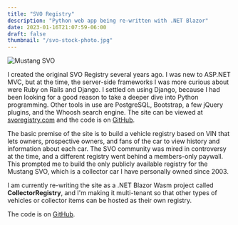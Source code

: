 ```yaml
---
title: "SVO Registry"
description: "Python web app being re-written with .NET Blazor"
date: 2023-01-16T21:07:59-06:00
draft: false
thumbnail: "/svo-stock-photo.jpg"
---
```


![Mustang SVO](/svo-stock-photo.jpg)

I created the original SVO Registry several years ago. I was new to ASP.NET MVC, but at the time, the server-side frameworks I was more curious about were Ruby on Rails and Django. I settled on using Django, because I had been looking for a good reason to take a deeper dive into Python programming. Other tools in use are PostgreSQL, Bootstrap, a few jQuery plugins, and the Whoosh search engine. The site can be viewed at [svoregistry.com](http://svoregistry.com) and the code is on [GitHub](https://github.com/srenner/svoregistry-v2).

The basic premise of the site is to build a vehicle registry based on VIN that lets owners, prospective owners, and fans of the car to view history and information about each car. The SVO community was mired in controversy at the time, and a different registry went behind a members-only paywall. This prompted me to build the only publicly available registry for the Mustang SVO, which is a collector car I have personally owned since 2003.

I am currently re-writing the site as a .NET Blazor Wasm project called **CollectorRegistry**, and I'm making it multi-tenant so that other types of vehicles or collector items can be hosted as their own registry.

The code is on [GitHub](https://github.com/srenner/CollectorRegistry).